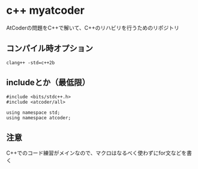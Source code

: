 # c++ myatcoder
AtCoderの問題をC++で解いて、C++のリハビリを行うためのリポジトリ

## コンパイル時オプション
```
clang++ -std=c++2b 
```

## includeとか（最低限）
```
#include <bits/stdc++.h>
#include <atcoder/all>

using namespace std;
using namespace atcoder;
```

## 注意
C++でのコード練習がメインなので、マクロはなるべく使わずにfor文などを書く
